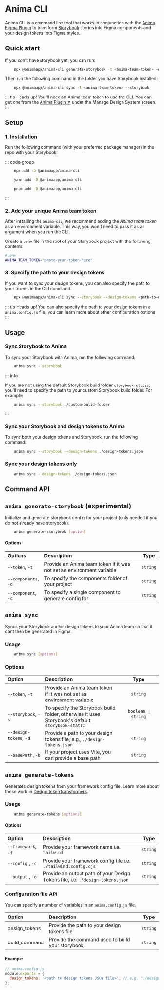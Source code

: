 # Anima CLI

Anima CLI is a command line tool that works in conjunction with the [Anima Figma Plugin](https://www.figma.com/community/plugin/857346721138427857) to transform [Storybook](https://storybook.js.org) stories into Figma components and your design tokens into Figma styles.

## Quick start

If you don’t have storybook yet, you can run:
```sh
    npx @animaapp/anima-cli generate-storybook -t <anima-team-token> -d ./path/to/components
```

Then run the following command in the folder you have Storybook installed:

```sh
    npx @animaapp/anima-cli sync -t <anima-team-token> --storybook
```

::: tip Heads up!
You'll need an Anima team token to use the CLI. You can get one from the [Anima Plugin :arrow_upper_right:](https://www.figma.com/community/plugin/857346721138427857) under the Manage Design System screen.
:::

## Setup

### 1. Installation

Run the following command (with your preferred package manager) in the repo with your Storybook:

::: code-group

```sh [npm]
    npm add -D @animaapp/anima-cli
```

```sh [yarn]
    yarn add -D @animaapp/anima-cli
```

```sh [pnpm]
    pnpm add -D @animaapp/anima-cli
```

:::

### 2. Add your unique Anima team token

After installing the `anima-cli`, we recommend adding the _Anima team token_ as an environment variable. This way, you won't need to pass it as an argument when you run the CLI.

Create a `.env` file in the root of your Storybook project with the following contents:

```sh
#.env
ANIMA_TEAM_TOKEN="paste-your-token-here"
```

### 3. Specify the path to your design tokens

If you want to sync your design tokens, you can also specify the path to your tokens in the CLI command.

```sh
    npx @animaapp/anima-cli sync --storybook --design-tokens <path-to-design-tokens-JSON-file>
```

::: tip Heads up!
You can also specify the path to your design tokens in a `anima.config.js` file, you can learn more about other [configuration options](#configuration-file-api)
:::

## Usage

### Sync Storybook to Anima

To sync your Storybook with Anima, run the following command:

```sh
    anima sync --storybook
```

::: info

If you are not using the default Storybook build folder `storybook-static`, you'll need to specify the path to your custom Storybook build folder. For example:

```sh
    anima sync --storybook ./custom-bulid-folder
```

:::

### Sync your Storybook and design tokens to Anima

To sync both your design tokens and Storybook, run the following command:

```sh
    anima sync --storybook --design-tokens ./design-tokens.json
```

### Sync your design tokens only

```sh
    anima sync --design-tokens ./design-tokens.json
```

## Command API

## `anima generate-storybook` (experimental)

Initialize and generate storybook config for your project (only needed if you do not already have storybook).

```sh
    anima generate-storybook [option]
```

#### Options

| Options | Description | Type |
| :---------------- | :---------------------------------------------------------------------------------------------- | :------: |
| `--token`, `-t` | Provide an Anima team token if it was not set as environment variable | `string` |
| `--components`, `-d` | To specify the components folder of your project | `string` |
| `--component`, `-c` | To specify a single component to generate config for | `string` |

## `anima sync`

Syncs your Storybook and/or design tokens to your Anima team so that it cant then be generated in Figma.

### Usage

```sh
    anima sync [options]
```

### Options

| Option                                                                                                 | Description                                                                                     |                                                                        Type                                                                        |
| :----------------------------------------------------------------------------------------------------- | :---------------------------------------------------------------------------------------------- | :------------------------------------------------------------------------------------------------------------------------------------------------: |
| `--token`, `-t`                                                                                        | Provide an Anima team token if it was not set as environment variable                           |                                                                      `string`                                                                      |
| `--storybook`, `-s`                                                                                    | To specify the Storybook build folder, otherwise it uses Storybook's default `storybook-static` | &nbsp;`boolean \| string` &nbsp;&nbsp;&nbsp;&nbsp;&nbsp;&nbsp;&nbsp;&nbsp;&nbsp;&nbsp;&nbsp;&nbsp;&nbsp;&nbsp;&nbsp;&nbsp;&nbsp;&nbsp;&nbsp;&nbsp; |
| `--design-tokens`, `-d` &nbsp;&nbsp;&nbsp;&nbsp;&nbsp;&nbsp;&nbsp;&nbsp;&nbsp;&nbsp;&nbsp;&nbsp;&nbsp; | Provide a path to your design tokens file, e.g., `./design-tokens.json`                         |                                                                      `string`                                                                      |
| `--basePath`, `-b`                                                                                     | If your project uses Vite, you can provide a base path                                          |                                                                      `string`                                                                      |

## `anima generate-tokens`

Generates design tokens from your framework config file. Learn more about these work in [Design token transformers](/guide/manage-design-tokens/token-transformers).

### Usage

```sh
    anima generate-tokens [options]
```

#### Options

| Option                                                   | Description                                                                    |   Type   |
| :------------------------------------------------------- | :----------------------------------------------------------------------------- | :------: |
| `--framework`, `-f` &nbsp;&nbsp;&nbsp;&nbsp;&nbsp;&nbsp; | Provide your framework name i.e. `tailwind`                                    | `string` |
| `--config` , `-c`                                        | Provide your framework config file i.e. `./tailwind.config.cjs`                | `string` |
| `--output` , `-o`                                        | Provide an output path of your Design Tokens file, i.e. `./design-tokens.json` | `string` |

### Configuration file API

You can specify a number of variables in an `anima.config.js` file.

| Option        | Description                                      |   Type   |
| :------------ | :----------------------------------------------- | :------: |
| design_tokens | Provide the path to your design tokens file      | `string` |
| build_command | Provide the command used to build your storybook | `string` |

#### Example

```js
// anima.config.js
module.exports = {
  design_tokens: '<path to design tokens JSON file>', // e.g. "./design-tokens.json"
};
```
